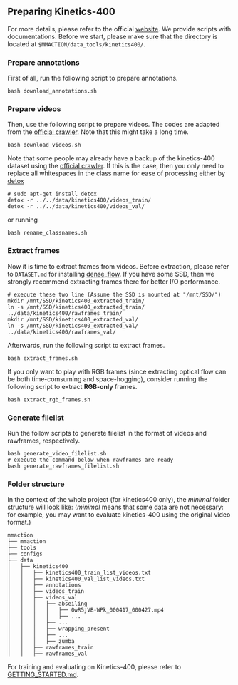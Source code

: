 ## Preparing Kinetics-400

For more details, please refer to the official [website](https://deepmind.com/research/open-source/open-source-datasets/kinetics/). We provide scripts with documentations. Before we start, please make sure that the directory is located at `$MMACTION/data_tools/kinetics400/`.

### Prepare annotations
First of all, run the following script to prepare annotations.
```shell
bash download_annotations.sh
```

### Prepare videos
Then, use the following script to prepare videos. The codes are adapted from the [official crawler](https://github.com/activitynet/ActivityNet/tree/master/Crawler/Kinetics). Note that this might take a long time.
```shell
bash download_videos.sh
```
Note that some people may already have a backup of the kinetics-400 dataset using the [official crawler](https://github.com/activitynet/ActivityNet/tree/master/Crawler/Kinetics).
If this is the case, then you only need to replace all whitespaces in the class name for ease of processing either by [detox](http://manpages.ubuntu.com/manpages/bionic/man1/detox.1.html)

```shell
# sudo apt-get install detox
detox -r ../../data/kinetics400/videos_train/
detox -r ../../data/kinetics400/videos_val/
```
or running 
```shell
bash rename_classnames.sh
```

### Extract frames
Now it is time to extract frames from videos. 
Before extraction, please refer to `DATASET.md` for installing [dense_flow](https://github.com/yjxiong/dense_flow).
If you have some SSD, then we strongly recommend extracting frames there for better I/O performance. 
```shell
# execute these two line (Assume the SSD is mounted at "/mnt/SSD/")
mkdir /mnt/SSD/kinetics400_extracted_train/
ln -s /mnt/SSD/kinetics400_extracted_train/ ../data/kinetics400/rawframes_train/
mkdir /mnt/SSD/kinetics400_extracted_val/
ln -s /mnt/SSD/kinetics400_extracted_val/ ../data/kinetics400/rawframes_val/
```
Afterwards, run the following script to extract frames.
```shell
bash extract_frames.sh
```
If you only want to play with RGB frames (since extracting optical flow can be both time-comsuming and space-hogging), consider running the following script to extract **RGB-only** frames.
```shell
bash extract_rgb_frames.sh
```


### Generate filelist
Run the follow scripts to generate filelist in the format of videos and rawframes, respectively.
```shell
bash generate_video_filelist.sh
# execute the command below when rawframes are ready
bash generate_rawframes_filelist.sh
```

### Folder structure
In the context of the whole project (for kinetics400 only), the *minimal* folder structure will look like: (*minimal* means that some data are not necessary: for example, you may want to evaluate kinetics-400 using the original video format.)

```
mmaction
├── mmaction
├── tools
├── configs
├── data
│   ├── kinetics400
│   │   ├── kinetics400_train_list_videos.txt
│   │   ├── kinetics400_val_list_videos.txt
│   │   ├── annotations
│   │   ├── videos_train
│   │   ├── videos_val
│   │   │   ├── abseiling
│   │   │   │   ├── 0wR5jVB-WPk_000417_000427.mp4
│   │   │   │   ├── ...
│   │   │   ├── ...
│   │   │   ├── wrapping_present
│   │   │   ├── ...
│   │   │   ├── zumba
│   │   ├── rawframes_train
│   │   ├── rawframes_val

```

For training and evaluating on Kinetics-400, please refer to [GETTING_STARTED.md](https://github.com/open-mmlab/mmaction/blob/master/GETTING_STARTED.md).